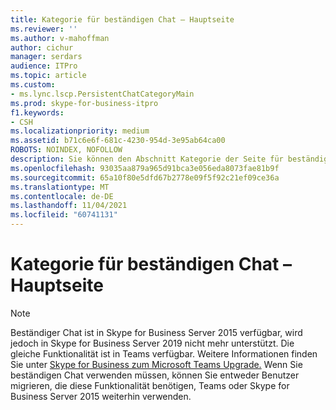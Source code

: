 ```yaml
---
title: Kategorie für beständigen Chat – Hauptseite
ms.reviewer: ''
ms.author: v-mahoffman
author: cichur
manager: serdars
audience: ITPro
ms.topic: article
ms.custom:
- ms.lync.lscp.PersistentChatCategoryMain
ms.prod: skype-for-business-itpro
f1.keywords:
- CSH
ms.localizationpriority: medium
ms.assetid: b71c6e6f-681c-4230-954d-3e95ab64ca00
ROBOTS: NOINDEX, NOFOLLOW
description: Sie können den Abschnitt Kategorie der Seite für beständigen Chat verwenden, um Kategorien zu konfigurieren. Eine Kategorie für beständigen Chatroom ist eine logische Struktur zum Organisieren von Chatrooms. In einer Kategorie ist eine Standardgruppe von Zugriffssteuerungslisten (Access Control Lists, ACLs) zum Steuern der Benutzer und Benutzergruppen definiert, die zum Erstellen oder zum Beitreten zu Chatrooms berechtigt sind. Sie können Kategorien verwenden, um "Chinesische Mauern" zwischen verschiedenen Unterabteilungen der Organisationen einzurichten.
ms.openlocfilehash: 93035aa879a965d91bca3e056eda8073fae81b9f
ms.sourcegitcommit: 65a10f80e5dfd67b2778e09f5f92c21ef09ce36a
ms.translationtype: MT
ms.contentlocale: de-DE
ms.lasthandoff: 11/04/2021
ms.locfileid: "60741131"
---
```

# <a name="persistent-chat-category-main-page"></a>Kategorie für beständigen Chat – Hauptseite

> [!NOTE] 
> Beständiger Chat ist in Skype for Business Server 2015 verfügbar, wird jedoch in Skype for Business Server 2019 nicht mehr unterstützt. Die gleiche Funktionalität ist in Teams verfügbar. Weitere Informationen finden Sie unter [Skype for Business zum Microsoft Teams Upgrade.](/MicrosoftTeams/upgrade-start-here) Wenn Sie beständigen Chat verwenden müssen, können Sie entweder Benutzer migrieren, die diese Funktionalität benötigen, Teams oder Skype for Business Server 2015 weiterhin verwenden.
